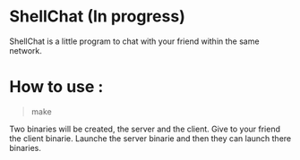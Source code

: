 # ShellChat (In progress)
ShellChat is a little program to chat with your friend within the same network.

# How to use :
> make

Two binaries will be created, the server and the client.
Give to your friend the client binarie.
Launche the server binarie and then they can launch there binaries.
